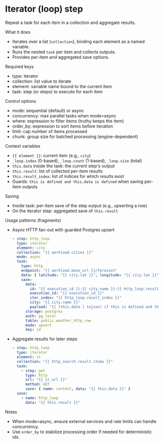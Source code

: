 # Iterator (loop) step

Repeat a task for each item in a collection and aggregate results.

What it does
- Iterates over a list (`collection`), binding each element as a named variable.
- Runs the nested `task` per item and collects outputs.
- Provides per-item and aggregated save options.

Required keys
- type: iterator
- collection: list value to iterate
- element: variable name bound to the current item
- task: step (or steps) to execute for each item

Control options
- mode: sequential (default) or async
- concurrency: max parallel tasks when mode=async
- where: expression to filter items (truthy keeps the item)
- order_by: expression to sort items before iteration
- limit: cap number of items processed
- chunk: group size for batched processing (engine-dependent)

Context variables
- `{{ element }}`: current item (e.g., `city`)
- `_loop.index` (0-based), `_loop.count` (1-based), `_loop.size` (total)
- `this.data` inside the task: the current step's output
- `this.result`: list of collected per-item results
- `this.result_index`: list of indices for which results exist
- Guards: `this is defined and this.data is defined` when saving per-item outputs

Saving
- Inside task: per-item save of the step output (e.g., upserting a row)
- On the iterator step: aggregated save of `this.result`

Usage patterns (fragments)
- Async HTTP fan-out with guarded Postgres upsert
  ```yaml
  - step: http_loop
    type: iterator
    element: city
    collection: "{{ workload.cities }}"
    mode: async
    task:
      type: http
      endpoint: "{{ workload.base_url }}/forecast"
      data: { latitude: "{{ city.lat }}", longitude: "{{ city.lon }}", hourly: temperature_2m, forecast_days: 1 }
      save:
        data:
          id: "{{ execution_id }}:{{ city.name }}:{{ http_loop.result_index }}"
          execution_id: "{{ execution_id }}"
          iter_index: "{{ http_loop.result_index }}"
          city: "{{ city.name }}"
          payload: "{{ (this.data | tojson) if this is defined and this.data is defined else '' }}"
        storage: postgres
        auth: pg_local
        table: public.weather_http_raw
        mode: upsert
        key: id
  ```

- Aggregate results for later steps
  ```yaml
  - step: http_loop
    type: iterator
    element: it
    collection: "{{ http_search.result.items }}"
    task:
      - step: get
        type: http
        url: "{{ it.url }}"
        method: GET
        save: { name: content, data: "{{ this.data }}" }
    save:
      - name: http_loop
        data: "{{ this.result }}"
  ```

Notes
- When mode=async, ensure external services and rate limits can handle concurrency.
- Use `order_by` to stabilize processing order if needed for deterministic ids.
